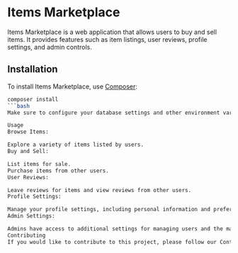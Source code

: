 # Items Marketplace

Items Marketplace is a web application that allows users to buy and sell items. It provides features such as item listings, user reviews, profile settings, and admin controls.

## Installation

To install Items Marketplace, use [Composer](https://getcomposer.org/):

```bash
composer install
```bash
Make sure to configure your database settings and other environment variables as needed.

Usage
Browse Items:

Explore a variety of items listed by users.
Buy and Sell:

List items for sale.
Purchase items from other users.
User Reviews:

Leave reviews for items and view reviews from other users.
Profile Settings:

Manage your profile settings, including personal information and preferences.
Admin Settings:

Admins have access to additional settings for managing users and the marketplace.
Contributing
If you would like to contribute to this project, please follow our Contribution Guidelines.

